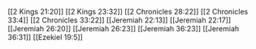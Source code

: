 [[2 Kings 21:20]]
[[2 Kings 23:32]]
[[2 Chronicles 28:22]]
[[2 Chronicles 33:4]]
[[2 Chronicles 33:22]]
[[Jeremiah 22:13]]
[[Jeremiah 22:17]]
[[Jeremiah 26:20]]
[[Jeremiah 26:23]]
[[Jeremiah 36:23]]
[[Jeremiah 36:31]]
[[Ezekiel 19:5]]
